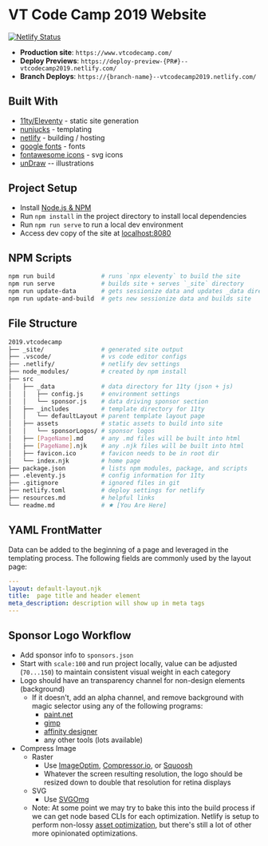# VT Code Camp 2019 Website

[![Netlify Status](https://api.netlify.com/api/v1/badges/ef1b18a7-e5fd-4cb6-aa6e-f37a9a87369b/deploy-status)](https://app.netlify.com/sites/vtcodecamp2019/deploys)

* **Production site**: `https://www.vtcodecamp.com/`
* **Deploy Previews**: `https://deploy-preview-{PR#}--vtcodecamp2019.netlify.com/`
* **Branch Deploys**: `https://{branch-name}--vtcodecamp2019.netlify.com/`

## Built With

* [11ty/Eleventy](https://www.11ty.io) - static site generation
* [nunjucks](https://mozilla.github.io/nunjucks/) - templating
* [netlify](https://app.netlify.com/) - building / hosting
* [google fonts](https://fonts.google.com/?category=Monospace&selection.family=Inconsolata|PT+Sans|Ubuntu+Mono) - fonts
* [fontawesome icons](https://fontawesome.com/icons) - svg icons
* [unDraw](https://undraw.co/illustrations) -- illustrations

## Project Setup

* Install [Node.js & NPM](https://nodejs.org/en/download/)
* Run `npm install` in the project directory to install local dependencies
* Run `npm run serve` to run a local dev environment
* Access dev copy of the site at [localhost:8080](http://localhost:8080)

## NPM Scripts

```bash
npm run build             # runs `npx eleventy` to build the site
npm run serve             # builds site + serves `_site` directory
npm run update-data       # gets sessionize data and updates _data directory
npm run update-and-build  # gets new sessionize data and builds site
```

## File Structure

```bash
2019.vtcodecamp
├── _site/                # generated site output
├── .vscode/              # vs code editor configs
├── .netlify/             # netlify dev settings
├── node_modules/         # created by npm install
├── src
│   ├── _data             # data directory for 11ty (json + js)
│   │   ├── config.js     # environment settings
│   │   └── sponsor.js    # data driving sponsor section
│   ├── _includes         # template directory for 11ty
│   │   └── defaultLayout # parent template layout page
│   ├── assets            # static assets to build into site
│   │   └── sponsorLogos/ # sponsor logos
│   ├── [PageName].md     # any .md files will be built into html
│   ├── [PageName].njk    # any .njk files will be built into html
│   ├── favicon.ico       # favicon needs to be in root dir
│   └── index.njk         # home page
├── package.json          # lists npm modules, package, and scripts
├── .eleventy.js          # config information for 11ty
├── .gitignore            # ignored files in git
├── netlify.toml          # deploy settings for netlify
├── resources.md          # helpful links
└── readme.md             # 🟊 [You Are Here]
```

## YAML FrontMatter

Data can be added to the beginning of a page and leveraged in the templating process.  The following fields are commonly used by the layout page:

```yaml
---
layout: default-layout.njk
title:  page title and header element
meta_description: description will show up in meta tags
---
```

## Sponsor Logo Workflow

* Add sponsor info to `sponsors.json`
* Start with `scale:100` and run project locally, value can be adjusted (`70...150`) to maintain consistent visual weight in each category
* Logo should have an transparency channel for non-design elements (background)
  * If it doesn't, add an alpha channel, and remove background with magic selector using any of the following programs: 
    * [paint.net](https://www.getpaint.net/)
    * [gimp](https://www.gimp.org/)
    * [affinity designer](https://affinity.serif.com/en-us/designer/)
    * any other tools (lots available)
* Compress Image
  * Raster
    * Use [ImageOptim](https://imageoptim.com/mac), [Compressor.io](https://compressor.io/), or [Squoosh](https://squoosh.app/)
    * Whatever the screen resulting resolution, the logo should be resized down to double that resolution for retina displays
  * SVG
    * Use [SVGOmg](https://jakearchibald.github.io/svgomg/)
  * Note: At some point we may try to bake this into the build process if we can get node based CLIs for each optimization.  Netlify is setup to perform non-lossy [asset optimization](https://www.netlify.com/blog/2019/08/05/control-your-asset-optimization-settings-from-netlify.toml/), but there's still a lot of other more opinionated optimizations.
